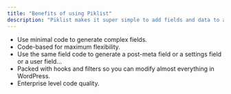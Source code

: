 ```yaml
---
title: "Benefits of using Piklist"
description: "Piklist makes it super simple to add fields and data to almost every part of WordPress"
---
```


* Use minimal code to generate complex fields.
* Code-based for maximum flexibility.
* Use the same field code to generate a post-meta field or a settings field or a user field...
* Packed with hooks and filters so you can modify almost everything in WordPress.
* Enterprise level code quality.
